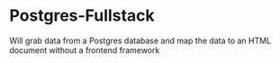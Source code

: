 # Postgres-Fullstack
Will grab data from a Postgres database and map the data to an HTML document without a frontend framework
